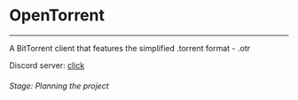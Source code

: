 # OpenTorrent
---
A BitTorrent client that features the simplified .torrent format - .otr

Discord server: [click](https://discord.gg/f3ZFPVSvZf)
###### Stage: Planning the project
